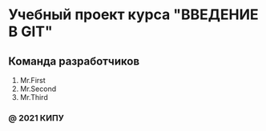 # Учебный проект курса "ВВЕДЕНИЕ В GIT"

## Команда разработчиков

1. Mr.First
2. Mr.Second
3. Mr.Third

### @ 2021 КИПУ 